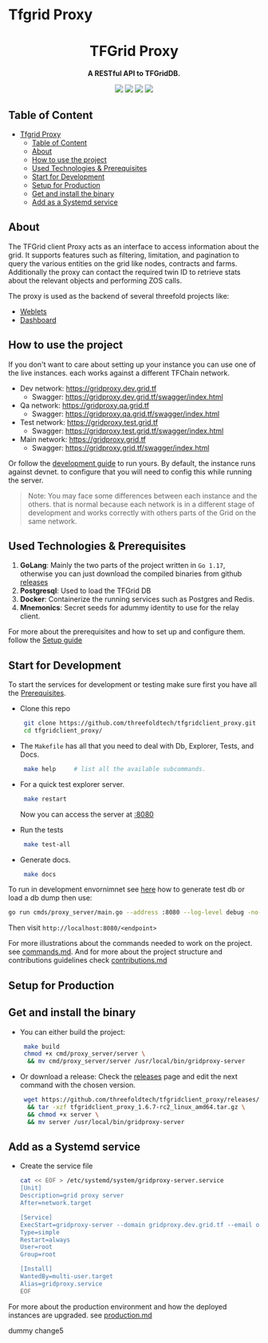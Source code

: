 # Tfgrid Proxy
<!-- Header -->
<div class="header" align="center">
    <h1>TFGrid Proxy</h1>
    <p><strong>A RESTful API to TFGridDB.</strong></p>
    <img src="https://github.com/threefoldtech/tfgridclient_proxy/actions/workflows/unit.yml/badge.svg" > <img src="https://github.com/threefoldtech/tfgridclient_proxy/actions/workflows/integration.yml/badge.svg" > <img src="https://github.com/threefoldtech/tfgridclient_proxy/actions/workflows/release.yml/badge.svg" > <img src="https://github.com/threefoldtech/tfgridclient_proxy/actions/workflows/go.yml/badge.svg" >
</div>

<!-- ToC -->

## Table of Content

- [Tfgrid Proxy](#tfgrid-proxy)
  - [Table of Content](#table-of-content)
  - [About](#about)
  - [How to use the project](#how-to-use-the-project)
  - [Used Technologies \& Prerequisites](#used-technologies--prerequisites)
  - [Start for Development](#start-for-development)
  - [Setup for Production](#setup-for-production)
  - [Get and install the binary](#get-and-install-the-binary)
  - [Add as a Systemd service](#add-as-a-systemd-service)

<!-- About -->

## About

The TFGrid client Proxy acts as an interface to access information about the grid. It supports features such as filtering, limitation, and pagination to query the various entities on the grid like nodes, contracts and farms. Additionally the proxy can contact the required twin ID to retrieve stats about the relevant objects and performing ZOS calls.

The proxy is used as the backend of several threefold projects like:

- [Weblets](https://github.com/threefoldtech/grid_weblets/)
- [Dashboard](https://github.com/threefoldtech/tfgrid_dashboard/)

<!-- Usage -->

## How to use the project

If you don't want to care about setting up your instance you can use one of the live instances. each works against a different TFChain network.

- Dev network: <https://gridproxy.dev.grid.tf>
  - Swagger: <https://gridproxy.dev.grid.tf/swagger/index.html>
- Qa network: <https://gridproxy.qa.grid.tf>
  - Swagger: <https://gridproxy.qa.grid.tf/swagger/index.html>
- Test network: <https://gridproxy.test.grid.tf>
  - Swagger: <https://gridproxy.test.grid.tf/swagger/index.html>
- Main network: <https://gridproxy.grid.tf>
  - Swagger: <https://gridproxy.grid.tf/swagger/index.html>

Or follow the [development guide](#start-for-development) to run yours.
By default, the instance runs against devnet. to configure that you will need to config this while running the server.

> Note: You may face some differences between each instance and the others. that is normal because each network is in a different stage of development and works correctly with others parts of the Grid on the same network.

<!-- Prerequisites -->
## Used Technologies & Prerequisites

1. **GoLang**: Mainly the two parts of the project written in `Go 1.17`, otherwise you can just download the compiled binaries from github [releases](https://github.com/threefoldtech/tfgridclient_proxy/releases)
2. **Postgresql**: Used to load the TFGrid DB
3. **Docker**: Containerize the running services such as Postgres and Redis.
4. **Mnemonics**: Secret seeds for adummy identity to use for the relay client.

For more about the prerequisites and how to set up and configure them. follow the [Setup guide](./docs/setup.md)

<!-- Development -->

## Start for Development

To start the services for development or testing make sure first you have all the [Prerequisites](#used-technologies--prerequisites).

- Clone this repo
  
  ```bash
   git clone https://github.com/threefoldtech/tfgridclient_proxy.git
   cd tfgridclient_proxy/
  ```

- The `Makefile` has all that you need to deal with Db, Explorer, Tests, and Docs.

  ```bash
   make help     # list all the available subcommands.
  ```

- For a quick test explorer server.
  
  ```bash
   make restart
  ```

  Now you can access the server at [:8080](http://loaclhost:8080)
- Run the tests
  
  ```bash
   make test-all
  ```

- Generate docs.

  ```bash
   make docs
  ```

To run in development envornimnet see [here](tools/db/README.md) how to generate test db or load a db dump then use:

```sh
go run cmds/proxy_server/main.go --address :8080 --log-level debug -no-cert --postgres-host 127.0.0.1 --postgres-db tfgrid-graphql --postgres-password postgres --postgres-user postgres --mnemonics <insert user mnemonics>
```

Then visit `http://localhost:8080/<endpoint>`

For more illustrations about the commands needed to work on the project. see [commands.md](./docs/commands.md). And for more about the project structure and contributions guidelines check [contributions.md](./docs/contributions.md)

<!-- Production-->

## Setup for Production

## Get and install the binary

- You can either build the project:

  ```bash
   make build
   chmod +x cmd/proxy_server/server \
    && mv cmd/proxy_server/server /usr/local/bin/gridproxy-server
  ```

- Or download a release:
  Check the [releases](https://github.com/threefoldtech/tfgridclient_proxy/releases) page and edit the next command with the chosen version.

  ```bash
   wget https://github.com/threefoldtech/tfgridclient_proxy/releases/download/v1.6.7-rc2/tfgridclient_proxy_1.6.7-rc2_linux_amd64.tar.gz \
    && tar -xzf tfgridclient_proxy_1.6.7-rc2_linux_amd64.tar.gz \
    && chmod +x server \
    && mv server /usr/local/bin/gridproxy-server
  ```

## Add as a Systemd service

- Create the service file

  ```bash
  cat << EOF > /etc/systemd/system/gridproxy-server.service
  [Unit]
  Description=grid proxy server
  After=network.target

  [Service]
  ExecStart=gridproxy-server --domain gridproxy.dev.grid.tf --email omar.elawady.alternative@gmail.com -ca https://acme-v02.api.letsencrypt.org/directory --substrate wss://tfchain.dev.grid.tf/ws --postgres-host 127.0.0.1 --postgres-db db --postgres-password password --postgres-user postgres --mnemonics <insert user mnemonics>
  Type=simple
  Restart=always
  User=root
  Group=root

  [Install]
  WantedBy=multi-user.target
  Alias=gridproxy.service
  EOF
  ```

For more about the production environment and how the deployed instances are upgraded. see [production.md](./docs/production.md)

dummy change5